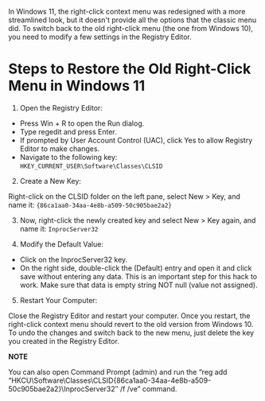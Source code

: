 In Windows 11, the right-click context menu was redesigned with a more streamlined look, but it doesn't provide all the options that the classic menu did. To switch back to the old right-click menu (the one from Windows 10), you need to modify a few settings in the Registry Editor.

# Steps to Restore the Old Right-Click Menu in Windows 11

1. Open the Registry Editor:

* Press Win + R to open the Run dialog.
* Type regedit and press Enter.
* If prompted by User Account Control (UAC), click Yes to allow Registry Editor to make changes.
* Navigate to the following key: `HKEY_CURRENT_USER\Software\Classes\CLSID`

2. Create a New Key:

Right-click on the CLSID folder on the left pane, select New > Key, and name it: `{86ca1aa0-34aa-4e8b-a509-50c905bae2a2}`

3. Now, right-click the newly created key and select New > Key again, and name it: `InprocServer32`

4. Modify the Default Value:

* Click on the InprocServer32 key.
* On the right side, double-click the (Default) entry and open it and click save without entering any data. This is an important step for this hack to work. Make sure that data is empty string NOT null (value not assigned). 

5. Restart Your Computer:

Close the Registry Editor and restart your computer.
Once you restart, the right-click context menu should revert to the old version from Windows 10. To undo the changes and switch back to the new menu, just delete the key you created in the Registry Editor.

**NOTE**

You can also open Command Prompt (admin) and run the “reg add “HKCU\Software\Classes\CLSID\{86ca1aa0-34aa-4e8b-a509-50c905bae2a2}\InprocServer32″ /f /ve” command.
